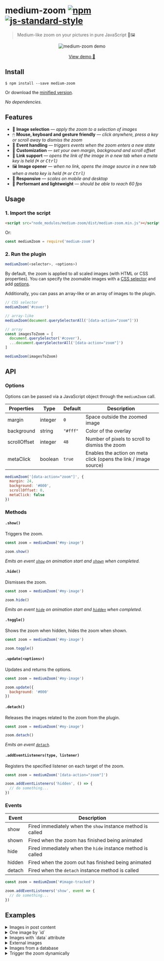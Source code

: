 # medium-zoom [![npm](https://img.shields.io/npm/v/medium-zoom.svg)](https://www.npmjs.com/package/medium-zoom) [![js-standard-style](https://img.shields.io/badge/code%20style-standard-brightgreen.svg)](https://github.com/feross/standard)

> Medium-like zoom on your pictures in pure JavaScript 🔎🖼

<p align="center">
  <img src="https://cloud.githubusercontent.com/assets/6137112/17153725/3c052454-537e-11e6-9340-b52ef32a5667.gif" alt="medium-zoom demo">
  <br>
  <br>
  <a href="http://francoischalifour.com/files/lab/medium-image-zoom/">View demo 🔎</a>
</p>

## Install

```console
$ npm install --save medium-zoom
```

Or download the [minified version](https://raw.githubusercontent.com/francoischalifour/medium-zoom/master/dist/medium-zoom.min.js).

*No dependencies.*

## Features

* 🔎 **Image selection** — *apply the zoom to a selection of images*
* 🖱 **Mouse, keyboard and gesture friendly** — *click anywhere, press a key or scroll away to dismiss the zoom*
* 🎉 **Event handling** — *triggers events when the zoom enters a new state*
* 🔧 **Customization** — *set your own margin, background and scroll offset*
* 🔗 **Link support** — *opens the link of the image in a new tab when a meta key is held (<kbd>⌘</kbd> or <kbd>Ctrl</kbd>)*
* 🖼 **Image opener** — *when no link, opens the image source in a new tab when a meta key is held (<kbd>⌘</kbd> or <kbd>Ctrl</kbd>)*
* 📱 **Responsive** — *scales on mobile and desktop*
* 🚀 **Performant and lightweight** — *should be able to reach 60 fps*

## Usage

### 1. Import the script

```html
<script src="node_modules/medium-zoom/dist/medium-zoom.min.js"></script>
```

Or:

```js
const mediumZoom = require('medium-zoom')
```

### 2. Run the plugin

```js
mediumZoom(<selector>, <options>)
```

By default, the zoom is applied to all scaled images (with HTML or CSS properties). You can specify the zoomable images with a [CSS selector](http://www.w3schools.com/cssref/css_selectors.asp) and add [options](#options).

Additionally, you can pass an array-like or an array of images to the plugin.

```js
// CSS selector
mediumZoom('#cover')

// array-like
mediumZoom(document.querySelectorAll('[data-action="zoom"]'))

// array
const imagesToZoom = [
  document.querySelector('#cover'),
  ...document.querySelectorAll('[data-action="zoom"]')
]

mediumZoom(imagesToZoom)
```

## API

### Options

Options can be passed via a JavaScript object through the `mediumZoom` call.

| Properties   | Type    | Default  | Description                                                         |
|--------------|---------|----------|---------------------------------------------------------------------|
| margin       | integer | `0`      | Space outside the zoomed image                                      |
| background   | string  | `"#fff"` | Color of the overlay                                                |
| scrollOffset | integer | `48`     | Number of pixels to scroll to dismiss the zoom                      |
| metaClick    | boolean | `true`   | Enables the action on meta click (opens the link / image source)    |

```js
mediumZoom('[data-action="zoom"]', {
  margin: 24,
  background: '#000',
  scrollOffset: 0,
  metaClick: false
})
```

### Methods

#### `.show()`

Triggers the zoom.

```js
const zoom = mediumZoom('#my-image')

zoom.show()
```

*Emits an event [`show`](#events) on animation start and [`shown`](#events) when completed.*

#### `.hide()`

Dismisses the zoom.

```js
const zoom = mediumZoom('#my-image')

zoom.hide()
```

*Emits an event [`hide`](#events) on animation start and [`hidden`](#events) when completed.*

#### `.toggle()`

Shows the zoom when hidden, hides the zoom when shown.

```js
const zoom = mediumZoom('#my-image')

zoom.toggle()
```

#### `.update(<options>)`

Updates and returns the options.

```js
const zoom = mediumZoom('#my-image')

zoom.update({
  background: '#000'
})
```

#### `.detach()`

Releases the images related to the zoom from the plugin.

```js
const zoom = mediumZoom('#my-image')

zoom.detach()
```

*Emits an event [`detach`](#events).*

#### `.addEventListeners(type, listener)`

Registers the specified listener on each target of the zoom.

```js
const zoom = mediumZoom('[data-action="zoom"]')

zoom.addEventListeners('hidden', () => {
  // do something...
})
```

### Events

| Event            | Description                                                         |
|------------------|---------------------------------------------------------------------|
| show             | Fired immediately when the `show` instance method is called         |
| shown            | Fired when the zoom has finished being animated                     |
| hide             | Fired immediately when the `hide` instance method is called         |
| hidden           | Fired when the zoom out has finished being animated                 |
| detach           | Fired when the `detach` instance method is called                   |

```js
const zoom = mediumZoom('#image-tracked')

zoom.addEventListeners('show', event => {
  // do something...
})
```

## Examples

<details>
 <summary>Images in post content</summary>
```js
mediumZoom('.post img')
```
</details>

<details>
 <summary>One image by `id`</summary>
```js
mediumZoom('#cover')
```
</details>

<details>
 <summary>Images with `data` attribute</summary>
```js
mediumZoom('[data-action="zoom"]')
```
</details>

<details>
 <summary>External images</summary>
```js
mediumZoom('img[src^="http"]')
```
</details>

<details>
 <summary>Images from a database</summary>
```js
fetch('https://myapi.com/posts/{id}', {
  method: 'GET'
})
.then(response => {
  const imagesToZoom = response.images
    .map(imgSrc => document.querySelector(`img[src=${imgSrc}]`))

  mediumZoom(imagesToZoom)
})
```
</details>

<details>
 <summary>Margins, overlay, scroll offset and click</summary>
```js
mediumZoom({
  margin: 16,
  background: '#000',
  scrollOffset: 0,
  metaClick: false
})
```
</details>

<details>
 <summary>Trigger the zoom dynamically</summary>
```js
const button = document.querySelector('#btn-zoom')
const zoom = mediumZoom('#image')

button.addEventListener('click', () => zoom.show())
```
</details>

<details>
 <summary>Zoom counter</summary>
```js
let counter = 0
const zoom = mediumZoom('#image-tracked')

zoom.addEventListeners('show', event => {
  console.log(`"${event.target.alt}" has been zoomed ${++counter} times`)
})
```

<details>
 <summary>Detach the zoom after a while</summary>
```js
const zoom = mediumZoom('#image-detach')

setTimeout(() => {
  zoom.detach()
}, 5000)
```
</details>

## Demo

[View demo 🔎](http://francoischalifour.com/files/lab/medium-image-zoom/), go to the [demo folder](demo/) or [read the article](http://francoischalifour.com/lab/medium-image-zoom/).

## Dev

* Install the dependencies: `npm install`
* Watch changes: `npm run dev`

## Contributing

Need more options? Send a pull request!

1. [Fork the repository](https://help.github.com/articles/fork-a-repo/)
2. [Create a new branch](https://help.github.com/articles/creating-and-deleting-branches-within-your-repository/#creating-a-branch)
3. [Send a pull request](https://help.github.com/articles/creating-a-pull-request/) 👌

## License

MIT © [François Chalifour](http://francoischalifour.com)
